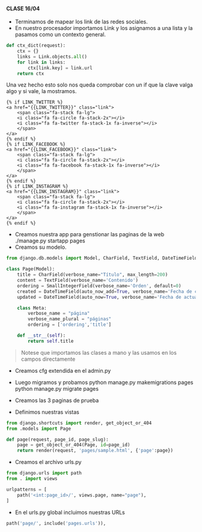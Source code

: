 #### CLASE 16/04

- Terminamos de mapear los link de las redes sociales.
- En nuestro procesador importamos Link y los asignamos a una lista y la pasamos como un contexto general.

```python
def ctx_dict(request):
    ctx = {}
    links = Link.objects.all()
    for link in links:
        ctx[link.key] = link.url
    return ctx
```

Una vez hecho esto solo nos queda comprobar con un if que la clave valga algo y si vale, la mostramos.

    {% if LINK_TWITTER %}
    <a href="{{LINK_TWITTER}}" class="link">
        <span class="fa-stack fa-lg">
        <i class="fa fa-circle fa-stack-2x"></i>
        <i class="fa fa-twitter fa-stack-1x fa-inverse"></i>
        </span>
    </a>
    {% endif %}
    {% if LINK_FACEBOOK %}
    <a href="{{LINK_FACEBOOK}}" class="link">
        <span class="fa-stack fa-lg">
        <i class="fa fa-circle fa-stack-2x"></i>
        <i class="fa fa-facebook fa-stack-1x fa-inverse"></i>
        </span>
    </a>
    {% endif %}
    {% if LINK_INSTAGRAM %}
    <a href="{{LINK_INSTAGRAM}}" class="link">
        <span class="fa-stack fa-lg">
        <i class="fa fa-circle fa-stack-2x"></i>
        <i class="fa fa-instagram fa-stack-1x fa-inverse"></i>
        </span>
    </a>
    {% endif %}

- Creamos nuestra app para genstionar las paginas de la web
    ./manage.py startapp pages
- Creamos su modelo.
```python
from django.db.models import Model, CharField, TextField, DateTimeField, SmallIntegerField

class Page(Model):
    title = CharField(verbose_name="Título", max_length=200)
    content = TextField(verbose_name='Contenido')
    ordering = SmallIntegerField(verbose_name='Orden', default=0)
    created = DateTimeField(auto_now_add=True, verbose_name='Fecha de creación')
    updated = DateTimeField(auto_now=True, verbose_name='Fecha de actualización')

    class Meta:
        verbose_name = "página"
        verbose_name_plural = "páginas"
        ordering = ['ordering','title']

    def __str__(self):
        return self.title
```
>Notese que importamos las clases a mano y las usamos en los campos directamente

- Creamos cfg extendida en el admin.py

- Luego migramos y probamos
    python manage.py makemigrations pages
    python manage.py migrate pages

- Creamos las 3 paginas de prueba

- Definimos nuestras vistas
```python
from django.shortcuts import render, get_object_or_404
from .models import Page

def page(request, page_id, page_slug):
    page = get_object_or_404(Page, id=page_id)
    return render(request, 'pages/sample.html', {'page':page})
```

- Creamos el archivo urls.py
```python
from django.urls import path
from . import views

urlpatterns = [
    path('<int:page_id>/', views.page, name="page"),
]
```
- En el urls.py global incluimos nuestras URLs
```python
path('page/', include('pages.urls')),
```
